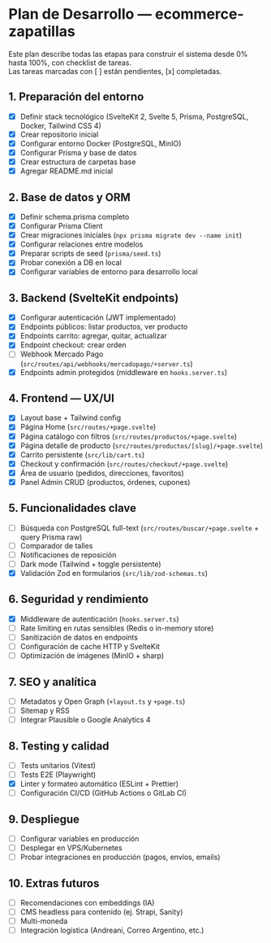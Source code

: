# Plan de Desarrollo — ecommerce-zapatillas

Este plan describe todas las etapas para construir el sistema desde 0% hasta 100%, con checklist de tareas.  
Las tareas marcadas con [ ] están pendientes, [x] completadas.

## 1. Preparación del entorno
- [x] Definir stack tecnológico (SvelteKit 2, Svelte 5, Prisma, PostgreSQL, Docker, Tailwind CSS 4)
- [x] Crear repositorio inicial
- [x] Configurar entorno Docker (PostgreSQL, MinIO)
- [x] Configurar Prisma y base de datos
- [x] Crear estructura de carpetas base
- [x] Agregar README.md inicial

## 2. Base de datos y ORM
- [x] Definir schema.prisma completo
- [x] Configurar Prisma Client
- [x] Crear migraciones iniciales (`npx prisma migrate dev --name init`)
- [x] Configurar relaciones entre modelos
- [x] Preparar scripts de seed (`prisma/seed.ts`)
- [x] Probar conexión a DB en local
- [x] Configurar variables de entorno para desarrollo local

## 3. Backend (SvelteKit endpoints)
- [x] Configurar autenticación (JWT implementado)
- [x] Endpoints públicos: listar productos, ver producto
- [x] Endpoints carrito: agregar, quitar, actualizar
- [x] Endpoint checkout: crear orden
- [ ] Webhook Mercado Pago (`src/routes/api/webhooks/mercadopago/+server.ts`)
- [x] Endpoints admin protegidos (middleware en `hooks.server.ts`)

## 4. Frontend — UX/UI
- [x] Layout base + Tailwind config
- [x] Página Home (`src/routes/+page.svelte`)
- [x] Página catálogo con filtros (`src/routes/productos/+page.svelte`)
- [x] Página detalle de producto (`src/routes/productos/[slug]/+page.svelte`)
- [x] Carrito persistente (`src/lib/cart.ts`)
- [x] Checkout y confirmación (`src/routes/checkout/+page.svelte`)
- [x] Área de usuario (pedidos, direcciones, favoritos)
- [x] Panel Admin CRUD (productos, órdenes, cupones)

## 5. Funcionalidades clave
- [ ] Búsqueda con PostgreSQL full-text (`src/routes/buscar/+page.svelte` + query Prisma raw)
- [ ] Comparador de talles
- [ ] Notificaciones de reposición
- [ ] Dark mode (Tailwind + toggle persistente)
- [x] Validación Zod en formularios (`src/lib/zod-schemas.ts`)

## 6. Seguridad y rendimiento
- [x] Middleware de autenticación (`hooks.server.ts`)
- [ ] Rate limiting en rutas sensibles (Redis o in-memory store)
- [ ] Sanitización de datos en endpoints
- [ ] Configuración de cache HTTP y SvelteKit
- [ ] Optimización de imágenes (MinIO + sharp)

## 7. SEO y analítica
- [ ] Metadatos y Open Graph (`+layout.ts` y `+page.ts`)
- [ ] Sitemap y RSS
- [ ] Integrar Plausible o Google Analytics 4

## 8. Testing y calidad
- [ ] Tests unitarios (Vitest)
- [ ] Tests E2E (Playwright)
- [x] Linter y formateo automático (ESLint + Prettier)
- [ ] Configuración CI/CD (GitHub Actions o GitLab CI)

## 9. Despliegue
- [ ] Configurar variables en producción
- [ ] Desplegar en VPS/Kubernetes
- [ ] Probar integraciones en producción (pagos, envíos, emails)

## 10. Extras futuros
- [ ] Recomendaciones con embeddings (IA)
- [ ] CMS headless para contenido (ej. Strapi, Sanity)
- [ ] Multi-moneda
- [ ] Integración logística (Andreani, Correo Argentino, etc.)
